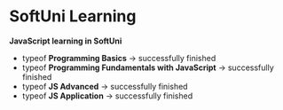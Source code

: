 # SoftUni Learning

**JavaScript learning in SoftUni**
- typeof **Programming Basics** -> successfully finished
- typeof **Programming Fundamentals with JavaScript** -> successfully finished
- typeof **JS Advanced** -> successfully finished
- typeof **JS Application** -> successfully finished

